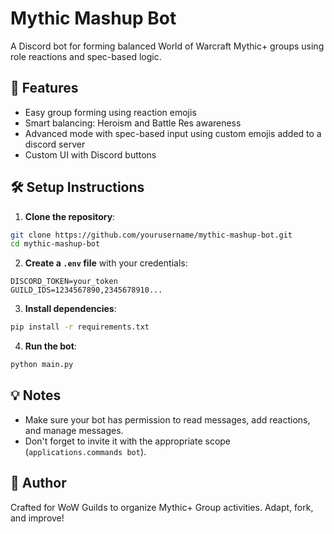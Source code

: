 # Mythic Mashup Bot

A Discord bot for forming balanced World of Warcraft Mythic+ groups using role reactions and spec-based logic.

## 🚀 Features
- Easy group forming using reaction emojis 
- Smart balancing: Heroism and Battle Res awareness
- Advanced mode with spec-based input using custom emojis added to a discord server
- Custom UI with Discord buttons

## 🛠 Setup Instructions

1. **Clone the repository**:

```bash
git clone https://github.com/yourusername/mythic-mashup-bot.git
cd mythic-mashup-bot
```

2. **Create a `.env` file** with your credentials:

```env
DISCORD_TOKEN=your_token
GUILD_IDS=1234567890,2345678910...
```

3. **Install dependencies**:

```bash
pip install -r requirements.txt
```

4. **Run the bot**:

```bash
python main.py
```

## 💡 Notes
- Make sure your bot has permission to read messages, add reactions, and manage messages.
- Don't forget to invite it with the appropriate scope (`applications.commands bot`).

## 🧙 Author
Crafted for WoW Guilds to organize Mythic+ Group activities. Adapt, fork, and improve!
